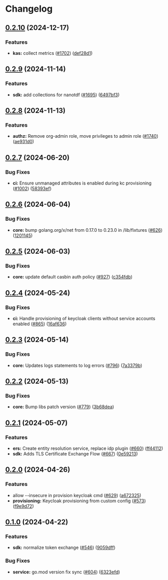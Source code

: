 # Changelog

## [0.2.10](https://github.com/opentdf/platform/compare/lib/fixtures/v0.2.9...lib/fixtures/v0.2.10) (2024-12-17)


### Features

* **kas:** collect metrics ([#1702](https://github.com/opentdf/platform/issues/1702)) ([def28d1](https://github.com/opentdf/platform/commit/def28d1984b0b111a07330a3eb59c1285206062d))

## [0.2.9](https://github.com/opentdf/platform/compare/lib/fixtures/v0.2.8...lib/fixtures/v0.2.9) (2024-11-14)


### Features

* **sdk:** add collections for nanotdf  ([#1695](https://github.com/opentdf/platform/issues/1695)) ([6497bf3](https://github.com/opentdf/platform/commit/6497bf3a7cee9b6900569bc6cc2c39b2f647fb52))

## [0.2.8](https://github.com/opentdf/platform/compare/lib/fixtures/v0.2.7...lib/fixtures/v0.2.8) (2024-11-13)


### Features

* **authz:** Remove org-admin role, move privileges to admin role ([#1740](https://github.com/opentdf/platform/issues/1740)) ([ae931d0](https://github.com/opentdf/platform/commit/ae931d02f347edea468d4c5d48ab3e07ce7d3abe))

## [0.2.7](https://github.com/opentdf/platform/compare/lib/fixtures/v0.2.6...lib/fixtures/v0.2.7) (2024-06-20)


### Bug Fixes

* **ci:** Ensure unmanaged attributes is enabled during kc provisioning ([#1002](https://github.com/opentdf/platform/issues/1002)) ([58393ef](https://github.com/opentdf/platform/commit/58393efce711dc9ee2df14c78ab65b02c23aaded))

## [0.2.6](https://github.com/opentdf/platform/compare/lib/fixtures/v0.2.5...lib/fixtures/v0.2.6) (2024-06-04)


### Bug Fixes

* **core:** bump golang.org/x/net from 0.17.0 to 0.23.0 in /lib/fixtures ([#626](https://github.com/opentdf/platform/issues/626)) ([1201145](https://github.com/opentdf/platform/commit/1201145aafaac89c8ebe49d2ee577e83048ddad7))

## [0.2.5](https://github.com/opentdf/platform/compare/lib/fixtures/v0.2.4...lib/fixtures/v0.2.5) (2024-06-03)


### Bug Fixes

* **core:** update default casbin auth policy ([#927](https://github.com/opentdf/platform/issues/927)) ([c354fdb](https://github.com/opentdf/platform/commit/c354fdb118af4e4a222f3c65fcbf5de581d08bee))

## [0.2.4](https://github.com/opentdf/platform/compare/lib/fixtures/v0.2.3...lib/fixtures/v0.2.4) (2024-05-24)


### Bug Fixes

* **ci:** Handle provisioning of keycloak clients without service accounts enabled ([#865](https://github.com/opentdf/platform/issues/865)) ([16af636](https://github.com/opentdf/platform/commit/16af63687e0be55cbbb59c13f96c5490b9c30c87))

## [0.2.3](https://github.com/opentdf/platform/compare/lib/fixtures/v0.2.2...lib/fixtures/v0.2.3) (2024-05-14)


### Bug Fixes

* **core:** Updates logs statements to log errors ([#796](https://github.com/opentdf/platform/issues/796)) ([7a3379b](https://github.com/opentdf/platform/commit/7a3379b6878562e4958e61516335e912716588b7))

## [0.2.2](https://github.com/opentdf/platform/compare/lib/fixtures/v0.2.1...lib/fixtures/v0.2.2) (2024-05-13)


### Bug Fixes

* **core:** Bump libs patch version ([#779](https://github.com/opentdf/platform/issues/779)) ([3b68dea](https://github.com/opentdf/platform/commit/3b68dea867609071047554a6a7697becaaee2805))

## [0.2.1](https://github.com/opentdf/platform/compare/lib/fixtures/v0.2.0...lib/fixtures/v0.2.1) (2024-05-07)


### Features

* **ers:** Create entity resolution service, replace idp plugin ([#660](https://github.com/opentdf/platform/issues/660)) ([ff44112](https://github.com/opentdf/platform/commit/ff441128a4b2ef97c3f739ee3f6f42be273b31dc))
* **sdk:** Adds TLS Certificate Exchange Flow  ([#667](https://github.com/opentdf/platform/issues/667)) ([0e59213](https://github.com/opentdf/platform/commit/0e59213e127e8b6a0b071a04f3ce380907fe494e))

## [0.2.0](https://github.com/opentdf/platform/compare/lib/fixtures/v0.1.0...lib/fixtures/v0.2.0) (2024-04-26)


### Features

* allow --insecure in provision keycloak cmd ([#629](https://github.com/opentdf/platform/issues/629)) ([a672325](https://github.com/opentdf/platform/commit/a67232553ccf89be752e79093b536dee5dd62f14))
* **provisioning:** Keycloak provisioning from custom config  ([#573](https://github.com/opentdf/platform/issues/573)) ([f9e9d72](https://github.com/opentdf/platform/commit/f9e9d7288c1f63fdc1ffb0916fdb9ae4c390cee8))

## [0.1.0](https://github.com/opentdf/platform/compare/lib/fixtures-v0.1.0...lib/fixtures/v0.1.0) (2024-04-22)


### Features

* **sdk:** normalize token exchange ([#546](https://github.com/opentdf/platform/issues/546)) ([9059dff](https://github.com/opentdf/platform/commit/9059dff17c1f6cb3c0b7a8cad0b7b603dae4a9a7))


### Bug Fixes

* **service:** go.mod version fix sync ([#604](https://github.com/opentdf/platform/issues/604)) ([6323efd](https://github.com/opentdf/platform/commit/6323efdcd8fd44a0777ef433575ededf2a99d846))
